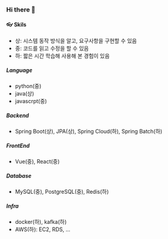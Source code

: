 ### Hi there 👋


#### 👓 Skils
- 상: 시스템 동작 방식을 알고, 요구사항을 구현할 수 있음
- 중: 코드를 읽고 수정을 할 수 있음
- 하: 짧은 시간 학습해 사용해 본 경험이 있음

##### Language
- python(중)
- java(상)
- javascrpt(중)

##### Backend
- Spring Boot(상), JPA(상), Spring Cloud(하), Spring Batch(하)

##### FrontEnd
- Vue(중), React(중)

##### Database
- MySQL(중), PostgreSQL(중), Redis(하)
 
##### Infra
- docker(하), kafka(하)
- AWS(하): EC2, RDS, ...

</br>
</br>

</br>
</br>


</br>
</br>

</br>
</br>

<!--
**huiseung/huiseung** is a ✨ _special_ ✨ repository because its `README.md` (this file) appears on your GitHub profile.

Here are some ideas to get you started:
- 배찌
  - https://shields.io/
  - bright, green, yellowgreen, yellow, orange, red, blue, lightgrey
- 아이콘
  - https://simpleicons.org/

- 🔭 I’m currently working on ...
- 🌱 I’m currently learning ...
- 👯 I’m looking to collaborate on ...
- 🤔 I’m looking for help with ...
- 💬 Ask me about ...
- 📫 How to reach me: ...
- 😄 Pronouns: ...
- ⚡ Fun fact: ...
-->
